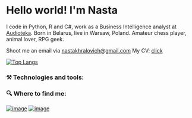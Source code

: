 # Hello world! I'm Nasta


I code in Python, R and C#, work as a Business Intelligence analyst at [Audioteka](https://audioteka.com/pl/). Born in Belarus, live in Warsaw, Poland. Amateur chess player, animal lover, RPG geek.

Shoot me an email via nastakhralovich@gmail.com
My CV: [click](https://github.com/khralovich/khralovich/blob/main/cv-khralovich-web-2023.pdf)

[![Top Langs](https://github-readme-stats.vercel.app/api/top-langs/?username=khralovich&hide=css,html,scss,javascript)](https://github.com/khralovich/github-readme-stats)

### ⚒️ Technologies and tools:



### 🔍 Where to find me:

[![image](https://img.shields.io/badge/Codewars-B1361E?style=for-the-badge&logo=Codewars&logoColor=white)](https://www.codewars.com/users/khralovich)
[![image](https://img.shields.io/badge/LinkedIn-0077B5?style=for-the-badge&logo=linkedin&logoColor=white)](https://www.linkedin.com/in/nastakhralovich/)
<!-- 
[![image](https://img.shields.io/badge/Kaggle-20BEFF?style=for-the-badge&logo=Kaggle&logoColor=white)]()
[![image]()]()
-->



